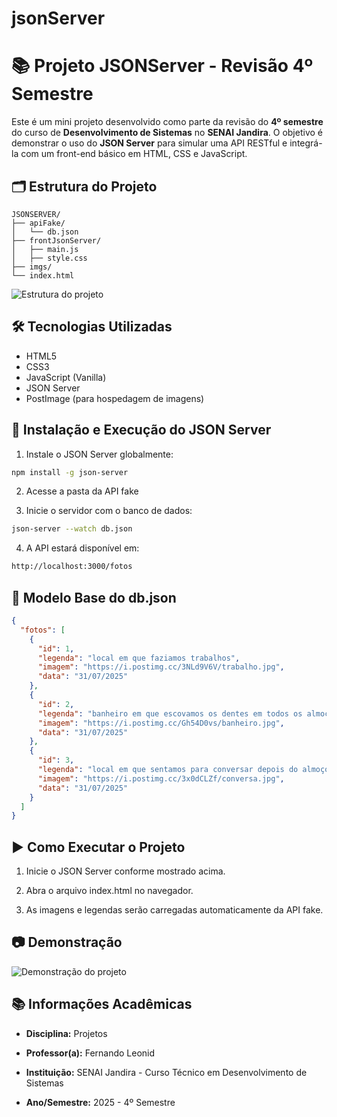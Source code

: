 ﻿# jsonServer

# 📚 Projeto JSONServer - Revisão 4º Semestre

Este é um mini projeto desenvolvido como parte da revisão do **4º semestre** do curso de **Desenvolvimento de Sistemas** no **SENAI Jandira**. O objetivo é demonstrar o uso do **JSON Server** para simular uma API RESTful e integrá-la com um front-end básico em HTML, CSS e JavaScript.

## 🗂️ Estrutura do Projeto

```text
JSONSERVER/
├── apiFake/
│   └── db.json
├── frontJsonServer/
│   ├── main.js
│   ├── style.css
├── imgs/
└── index.html
```
![Estrutura do projeto](./imgs/estruturaPastas.png)

## 🛠️ Tecnologias Utilizadas

- HTML5  
- CSS3  
- JavaScript (Vanilla)  
- JSON Server  
- PostImage (para hospedagem de imagens)

## 💾 Instalação e Execução do JSON Server

1. Instale o JSON Server globalmente:
```bash
npm install -g json-server
```

2. Acesse a pasta da API fake

3. Inicie o servidor com o banco de dados:
```bash
json-server --watch db.json
```

4. A API estará disponível em:

```bash
http://localhost:3000/fotos
```

## 🧾 Modelo Base do db.json

```json
{
  "fotos": [
    {
      "id": 1,
      "legenda": "local em que faziamos trabalhos",
      "imagem": "https://i.postimg.cc/3NLd9V6V/trabalho.jpg",
      "data": "31/07/2025"
    },
    {
      "id": 2,
      "legenda": "banheiro em que escovamos os dentes em todos os almoços",
      "imagem": "https://i.postimg.cc/Gh54D0vs/banheiro.jpg",
      "data": "31/07/2025"
    },
    {
      "id": 3,
      "legenda": "local em que sentamos para conversar depois do almoço",
      "imagem": "https://i.postimg.cc/3x0dCLZf/conversa.jpg",
      "data": "31/07/2025"
    }
  ]
}
```

## ▶️ Como Executar o Projeto

1. Inicie o JSON Server conforme mostrado acima.

2. Abra o arquivo index.html no navegador.

3. As imagens e legendas serão carregadas automaticamente da API fake.

## 📷 Demonstração

![Demonstração do projeto](./imgs/Animação.gif)

## 📚 Informações Acadêmicas

- **Disciplina:** Projetos
- **Professor(a):** Fernando Leonid
- **Instituição:** SENAI Jandira - Curso Técnico em Desenvolvimento de Sistemas

- **Ano/Semestre:** 2025 - 4º Semestre
